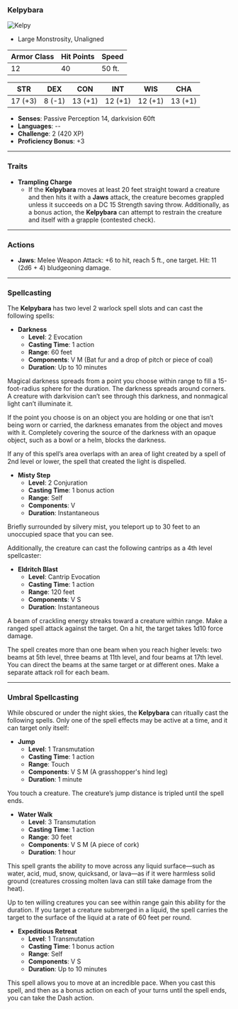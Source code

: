 ### **Kelpybara**

![Kelpy](/library/images/Kelpy.webp)

- Large Monstrosity, Unaligned

| **Armor Class** | **Hit Points** | **Speed** |
| --------------- | -------------- | --------- |
| 12              | 40             | 50 ft.    |

| **STR** | **DEX** | **CON** | **INT** | **WIS** | **CHA** |
| ------- | ------- | ------- | ------- | ------- | ------- |
| 17 (+3) | 8 (-1)  | 13 (+1) | 12 (+1) | 12 (+1) | 13 (+1) |

- **Senses**: Passive Perception 14, darkvision 60ft
- **Languages**: --
- **Challenge**: 2 (420 XP)
- **Proficiency Bonus**: +3

---

### **Traits**

- **Trampling Charge**
  - If the **Kelpybara** moves at least 20 feet straight toward a creature and then hits it with a **Jaws** attack, the creature becomes grappled unless it succeeds on a DC 15 Strength saving throw. Additionally, as a bonus action, the **Kelpybara** can attempt to restrain the creature and itself with a grapple (contested check).

---

### **Actions**

- **Jaws**: Melee Weapon Attack: +6 to hit, reach 5 ft., one target. Hit: 11 (2d6 + 4) bludgeoning damage.

---

### **Spellcasting**

The **Kelpybara** has two level 2 warlock spell slots and can cast the following spells:

- **Darkness**
  - **Level**: 2 Evocation
  - **Casting Time**: 1 action
  - **Range**: 60 feet
  - **Components**: V M (Bat fur and a drop of pitch or piece of coal)
  - **Duration**: Up to 10 minutes

Magical darkness spreads from a point you choose within range to fill a 15-foot-radius sphere for the duration. The darkness spreads around corners. A creature with darkvision can’t see through this darkness, and nonmagical light can’t illuminate it.

If the point you choose is on an object you are holding or one that isn’t being worn or carried, the darkness emanates from the object and moves with it. Completely covering the source of the darkness with an opaque object, such as a bowl or a helm, blocks the darkness.

If any of this spell’s area overlaps with an area of light created by a spell of 2nd level or lower, the spell that created the light is dispelled.

- **Misty Step**
  - **Level**: 2 Conjuration
  - **Casting Time**: 1 bonus action
  - **Range**: Self
  - **Components**: V
  - **Duration**: Instantaneous

Briefly surrounded by silvery mist, you teleport up to 30 feet to an unoccupied space that you can see.

Additionally, the creature can cast the following cantrips as a 4th level spellcaster:

- **Eldritch Blast**
  - **Level**: Cantrip Evocation
  - **Casting Time**: 1 action
  - **Range**: 120 feet
  - **Components**: V S
  - **Duration**: Instantaneous

A beam of crackling energy streaks toward a creature within range. Make a ranged spell attack against the target. On a hit, the target takes 1d10 force damage.

The spell creates more than one beam when you reach higher levels: two beams at 5th level, three beams at 11th level, and four beams at 17th level. You can direct the beams at the same target or at different ones. Make a separate attack roll for each beam.

---

### **Umbral Spellcasting**

While obscured or under the night skies, the **Kelpybara** can ritually cast the following spells. Only one of the spell effects may be active at a time, and it can target only itself:

- **Jump**
  - **Level**: 1 Transmutation
  - **Casting Time**: 1 action
  - **Range**: Touch
  - **Components**: V S M (A grasshopper's hind leg)
  - **Duration**: 1 minute

You touch a creature. The creature’s jump distance is tripled until the spell ends.

- **Water Walk**
  - **Level**: 3 Transmutation
  - **Casting Time**: 1 action
  - **Range**: 30 feet
  - **Components**: V S M (A piece of cork)
  - **Duration**: 1 hour

This spell grants the ability to move across any liquid surface—such as water, acid, mud, snow, quicksand, or lava—as if it were harmless solid ground (creatures crossing molten lava can still take damage from the heat).

Up to ten willing creatures you can see within range gain this ability for the duration. If you target a creature submerged in a liquid, the spell carries the target to the surface of the liquid at a rate of 60 feet per round.

- **Expeditious Retreat**
  - **Level**: 1 Transmutation
  - **Casting Time**: 1 bonus action
  - **Range**: Self
  - **Components**: V S
  - **Duration**: Up to 10 minutes

This spell allows you to move at an incredible pace. When you cast this spell, and then as a bonus action on each of your turns until the spell ends, you can take the Dash action.
